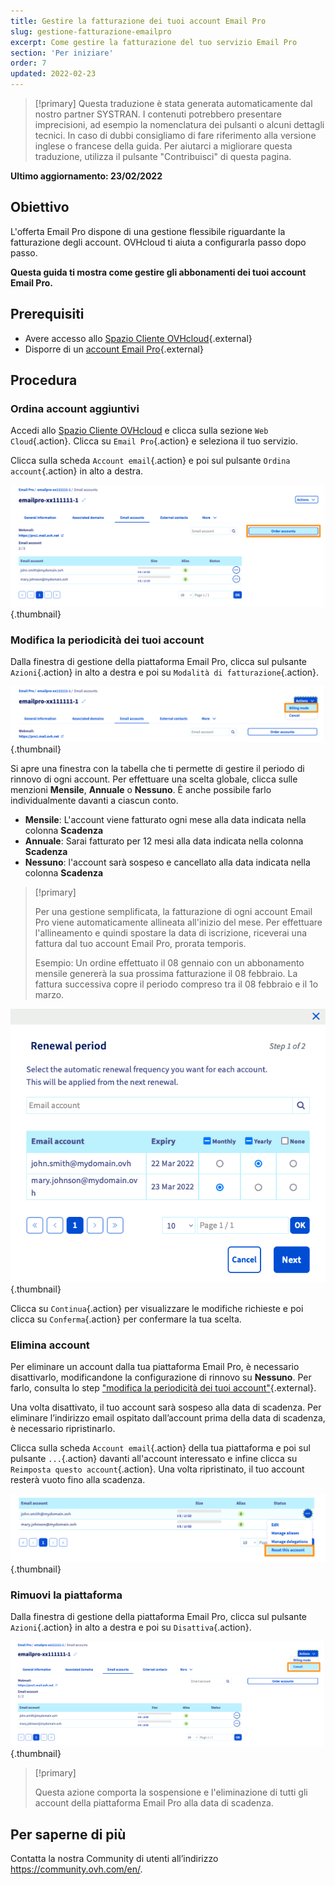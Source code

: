 ```yaml
---
title: Gestire la fatturazione dei tuoi account Email Pro
slug: gestione-fatturazione-emailpro
excerpt: Come gestire la fatturazione del tuo servizio Email Pro
section: 'Per iniziare'
order: 7
updated: 2022-02-23
---
```


> [!primary]
> Questa traduzione è stata generata automaticamente dal nostro partner SYSTRAN. I contenuti potrebbero presentare imprecisioni, ad esempio la nomenclatura dei pulsanti o alcuni dettagli tecnici. In caso di dubbi consigliamo di fare riferimento alla versione inglese o francese della guida. Per aiutarci a migliorare questa traduzione, utilizza il pulsante "Contribuisci" di questa pagina.
>

**Ultimo aggiornamento: 23/02/2022**

## Obiettivo

L'offerta Email Pro dispone di una gestione flessibile riguardante la fatturazione degli account. OVHcloud ti aiuta a configurarla passo dopo passo.

**Questa guida ti mostra come gestire gli abbonamenti dei tuoi account Email Pro.**

## Prerequisiti

- Avere accesso allo [Spazio Cliente OVHcloud](https://www.ovh.com/auth/?action=gotomanager&from=https://www.ovh.it/&ovhSubsidiary=it){.external}
- Disporre di un [account Email Pro](https://www.ovhcloud.com/it/emails/email-pro/){.external}

## Procedura

### Ordina account aggiuntivi

Accedi allo [Spazio Cliente OVHcloud](https://www.ovh.com/auth/?action=gotomanager&from=https://www.ovh.it/&ovhSubsidiary=it) e clicca sulla sezione `Web Cloud`{.action}. Clicca su `Email Pro`{.action} e seleziona il tuo servizio.

Clicca sulla scheda `Account email`{.action} e poi sul pulsante `Ordina account`{.action} in alto a destra.

![billing_emailpro](images/billing-emailpro-01.png){.thumbnail}

### Modifica la periodicità dei tuoi account <a name="periodicity"></a>

Dalla finestra di gestione della piattaforma Email Pro, clicca sul pulsante `Azioni`{.action} in alto a destra e poi su `Modalità di fatturazione`{.action}. 

![billing_emailpro](images/billing-emailpro-02.png){.thumbnail}

Si apre una finestra con la tabella che ti permette di gestire il periodo di rinnovo di ogni account. Per effettuare una scelta globale, clicca sulle menzioni **Mensile**, **Annuale** o **Nessuno**. È anche possibile farlo individualmente davanti a ciascun conto.

- **Mensile**: L'account viene fatturato ogni mese alla data indicata nella colonna **Scadenza**
- **Annuale**: Sarai fatturato per 12 mesi alla data indicata nella colonna **Scadenza**
- **Nessuno**: l'account sarà sospeso e cancellato alla data indicata nella colonna **Scadenza**

> [!primary]
>
> Per una gestione semplificata, la fatturazione di ogni account Email Pro viene automaticamente allineata all'inizio del mese. Per effettuare l'allineamento e quindi spostare la data di iscrizione, riceverai una fattura dal tuo account Email Pro, prorata temporis.
>
>Esempio: Un ordine effettuato il 08 gennaio con un abbonamento mensile genererà la sua prossima fatturazione il 08 febbraio. La fattura successiva copre il periodo compreso tra il 08 febbraio e il 1o marzo.

![billing_emailpro](images/billing-emailpro-03.png){.thumbnail}

Clicca su `Continua`{.action} per visualizzare le modifiche richieste e poi clicca su `Conferma`{.action} per confermare la tua scelta.

### Elimina account

Per eliminare un account dalla tua piattaforma Email Pro, è necessario disattivarlo, modificandone la configurazione di rinnovo su **Nessuno**. Per farlo, consulta lo step ["modifica la periodicità dei tuoi account"](#periodicity){.external}.

Una volta disattivato, il tuo account sarà sospeso alla data di scadenza. Per eliminare l’indirizzo email ospitato dall’account prima della data di scadenza, è necessario ripristinarlo.

Clicca sulla scheda `Account email`{.action} della tua piattaforma e poi sul pulsante `...`{.action} davanti all'account interessato e infine clicca su `Reimposta questo account`{.action}. Una volta ripristinato, il tuo account resterà vuoto fino alla scadenza.

![billing_emailpro](images/billing-emailpro-04.png){.thumbnail}

### Rimuovi la piattaforma

Dalla finestra di gestione della piattaforma Email Pro, clicca sul pulsante `Azioni`{.action} in alto a destra e poi su `Disattiva`{.action}. 

![billing_emailpro](images/billing-emailpro-05.png){.thumbnail}

> [!primary]
>
> Questa azione comporta la sospensione e l'eliminazione di tutti gli account della piattaforma Email Pro alla data di scadenza.

## Per saperne di più

Contatta la nostra Community di utenti all’indirizzo <https://community.ovh.com/en/>.
